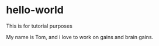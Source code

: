 # hello-world
This is for tutorial purposes

My name is Tom, and i love to work on gains and brain gains.
